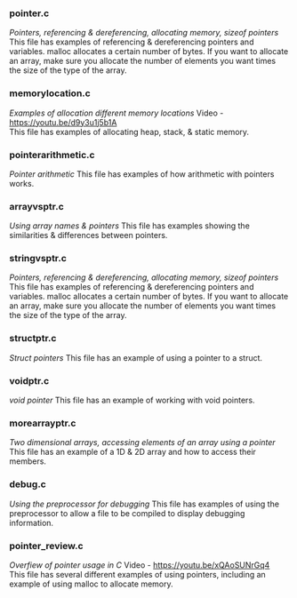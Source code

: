 ### pointer.c
*Pointers, referencing & dereferencing, allocating memory, sizeof pointers*
This file has examples of referencing & dereferencing pointers and variables.  malloc allocates a certain number of bytes.  If you want to allocate an array, make sure you allocate the number of elements you want times the size of the type of the array.

### memorylocation.c
*Examples of allocation different memory locations*
Video - https://youtu.be/d9y3u1j5b1A  
This file has examples of allocating heap, stack, & static memory.

### pointerarithmetic.c
*Pointer arithmetic*
This file has examples of how arithmetic with pointers works.

### arrayvsptr.c
*Using array names & pointers*
This file has examples showing the similarities & differences between pointers.

### stringvsptr.c
*Pointers, referencing & dereferencing, allocating memory, sizeof pointers*
This file has examples of referencing & dereferencing pointers and variables.  malloc allocates a certain number of bytes.  If you want to allocate an array, make sure you allocate the number of elements you want times the size of the type of the array.

### structptr.c
*Struct pointers*
This file has an example of using a pointer to a struct.

### voidptr.c
*void pointer*
This file has an example of working with void pointers.

### morearrayptr.c
*Two dimensional arrays, accessing elements of an array using a pointer*
This file has an example of a 1D & 2D array and how to access their members.

### debug.c
*Using the preprocessor for debugging*
This file has examples of using the preprocessor to allow a file to be compiled to display debugging information.

### pointer_review.c
*Overfiew of pointer usage in C*
Video - https://youtu.be/xQAoSUNrGq4   
This file has several different examples of using pointers, including an example of using malloc to allocate memory.

